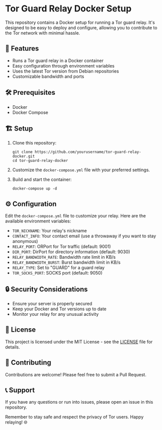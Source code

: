 # Tor Guard Relay Docker Setup

This repository contains a Docker setup for running a Tor guard relay. It's designed to be easy to deploy and configure, allowing you to contribute to the Tor network with minimal hassle.

## 🚀 Features

- Runs a Tor guard relay in a Docker container
- Easy configuration through environment variables
- Uses the latest Tor version from Debian repositories
- Customizable bandwidth and ports

## 🛠 Prerequisites

- Docker
- Docker Compose

## 🏗 Setup

1. Clone this repository:
   ```
   git clone https://github.com/yourusername/tor-guard-relay-docker.git
   cd tor-guard-relay-docker
   ```

2. Customize the `docker-compose.yml` file with your preferred settings.

3. Build and start the container:
   ```
   docker-compose up -d
   ```

## ⚙️ Configuration

Edit the `docker-compose.yml` file to customize your relay. Here are the available environment variables:

- `TOR_NICKNAME`: Your relay's nickname
- `CONTACT_INFO`: Your contact email (use a throwaway if you want to stay anonymous)
- `RELAY_PORT`: ORPort for Tor traffic (default: 9001)
- `DIR_PORT`: DirPort for directory information (default: 9030)
- `RELAY_BANDWIDTH_RATE`: Bandwidth rate limit in KB/s
- `RELAY_BANDWIDTH_BURST`: Burst bandwidth limit in KB/s
- `RELAY_TYPE`: Set to "GUARD" for a guard relay
- `TOR_SOCKS_PORT`: SOCKS port (default: 9050)

## 🔒 Security Considerations

- Ensure your server is properly secured
- Keep your Docker and Tor versions up to date
- Monitor your relay for any unusual activity

## 📜 License

This project is licensed under the MIT License - see the [LICENSE](LICENSE) file for details.

## 🤝 Contributing

Contributions are welcome! Please feel free to submit a Pull Request.

## 📞 Support

If you have any questions or run into issues, please open an issue in this repository.

Remember to stay safe and respect the privacy of Tor users. Happy relaying! 🌐
